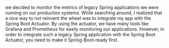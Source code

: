 we decided to monitor the metrics of legacy Spring applications we were running on our production systems. While searching around, I realized that a nice way to not reinvent the wheel was to integrate my app with the Spring Boot Actuator. By using the actuator, we have many tools like Grafana and Prometheus for easily monitoring our applications. However, in order to integrate such a legacy Spring application with the Spring Boot Actuator, you need to make it Spring-Boot-ready first.